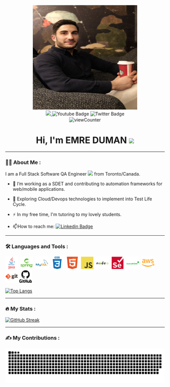 
<div align="center">
<img src="https://github.com/emreduman3000/emreduman3000/blob/main/emre.jpg?raw=true" width="330" height="330" alt="me">
</div>


 <div id="badges" align="center">
    <a href="https://www.linkedin.com/in/emredumann/">
      <img src="https://img.shields.io/badge/LinkedIn-blue?logo=linkedin&logoColor=white&style=for-the-badge" >
    </a>
    <img src="https://img.shields.io/badge/YouTube-red?style=for-the-badge&logo=youtube&logoColor=white" alt="Youtube Badge"/>
    <img src="https://img.shields.io/badge/Twitter-blue?style=for-the-badge&logo=twitter&logoColor=white" alt="Twitter Badge"/>
</div>
 <div id="badges" align="center">
    <img align="center" src="https://komarev.com/ghpvc/?username=emryduman&style=flat-square&color=blue" alt="viewCounter"/>
</div>
<h1 align="center">
     Hi, I'm EMRE DUMAN   <img src="https://media.giphy.com/media/hvRJCLFzcasrR4ia7z/giphy.gif" width="30px"/>
</h1>

---

### :woman_technologist: About Me :
I am a Full Stack Software QA Engineer
<img src="https://media.giphy.com/media/WUlplcMpOCEmTGBtBW/giphy.gif" width="30"> from Toronto/Canada.
- :telescope: I’m working as a SDET and contributing to automation frameworks for web/mobile applications.

- :seedling: Exploring Cloud/Devops technologies to implement into Test Life Cycle.

- :zap: In my free time, I'm tutoring to my lovely students.

- :mailbox:How to reach me: [![Linkedin Badge](https://img.shields.io/badge/-emreduman-blue?style=flat&logo=Linkedin&logoColor=white)](your-linkedin-url)

---

### :hammer_and_wrench: Languages and Tools :
<div>
       <img src="https://github.com/devicons/devicon/blob/master/icons/java/java-original-wordmark.svg" title="Java" alt="Java" width="40" height="40"/>&nbsp;
       <img src="https://github.com/devicons/devicon/blob/master/icons/spring/spring-original-wordmark.svg" title="Spring" alt="Spring" width="40" height="40"/>&nbsp;
       <img src="https://github.com/devicons/devicon/blob/master/icons/mysql/mysql-original-wordmark.svg" title="MySQL"  alt="MySQL" width="40" height="40"/>&nbsp;
       <img src="https://github.com/devicons/devicon/blob/master/icons/css3/css3-plain-wordmark.svg"  title="CSS3" alt="CSS" width="40" height="40"/>&nbsp;
       <img src="https://github.com/devicons/devicon/blob/master/icons/html5/html5-original.svg" title="HTML5" alt="HTML" width="40" height="40"/>&nbsp;
       <img src="https://github.com/devicons/devicon/blob/master/icons/javascript/javascript-original.svg" title="JavaScript" alt="JavaScript" width="40" height="40"/>&nbsp;
            <img src="https://github.com/devicons/devicon/blob/master/icons/nodejs/nodejs-original-wordmark.svg" title="NodeJS" alt="NodeJS" width="40" height="40"/>&nbsp;
         <img src="https://github.com/devicons/devicon/blob/master/icons/selenium/selenium-original.svg" title="Selenium" alt="Selenium" width="40" height="40"/>&nbsp;
         <img src="https://github.com/devicons/devicon/blob/master/icons/cucumber/cucumber-plain-wordmark.svg" title="cucumber" alt="cucumber" width="40" height="40"/>&nbsp;     
       <img src="https://github.com/devicons/devicon/blob/master/icons/amazonwebservices/amazonwebservices-plain-wordmark.svg" title="AWS" alt="AWS" width="40" height="40"/>&nbsp;
       <img src="https://github.com/devicons/devicon/blob/master/icons/git/git-original-wordmark.svg" title="Git" **alt="Git" width="40" height="40"/>
      <img src="https://github.com/devicons/devicon/blob/master/icons/github/github-original-wordmark.svg" title="github" alt="github" width="40" height="40"/>&nbsp;
</div>

<p> </p>

[![Top Langs](https://github-readme-stats.vercel.app/api/top-langs/?username=emryduman&layout=compact&theme=vision-friendly-dark)](https://github.com/anuraghazra/github-readme-stats)


---

### :fire: My Stats :
[![GitHub Streak](http://github-readme-streak-stats.herokuapp.com?user=emryduman&theme=radical&border_radius=50&border=8DB63F&background=000000&ring=6E9EF1&stroke=63DD51&fire=D00808)](https://git.io/streak-stats)

---

### :writing_hand: My Contributions :
![github contribution grid snake animation](https://raw.githubusercontent.com/platane/platane/output/github-contribution-grid-snake.svg)

